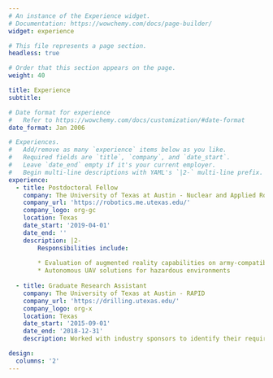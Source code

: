 ```yaml
---
# An instance of the Experience widget.
# Documentation: https://wowchemy.com/docs/page-builder/
widget: experience

# This file represents a page section.
headless: true

# Order that this section appears on the page.
weight: 40

title: Experience
subtitle:

# Date format for experience
#   Refer to https://wowchemy.com/docs/customization/#date-format
date_format: Jan 2006

# Experiences.
#   Add/remove as many `experience` items below as you like.
#   Required fields are `title`, `company`, and `date_start`.
#   Leave `date_end` empty if it's your current employer.
#   Begin multi-line descriptions with YAML's `|2-` multi-line prefix.
experience:
  - title: Postdoctoral Fellow
    company: The University of Texas at Austin - Nuclear and Applied Robotics Group
    company_url: 'https://robotics.me.utexas.edu/'
    company_logo: org-gc
    location: Texas
    date_start: '2019-04-01'
    date_end: ''
    description: |2-
        Responsibilities include:
        
        * Evaluation of augmented reality capabilities on army-compatible experimental hardware
        * Autonomous UAV solutions for hazardous environments
        
  - title: Graduate Research Assistant
    company: The University of Texas at Austin - RAPID
    company_url: 'https://drilling.utexas.edu/'
    company_logo: org-x
    location: Texas
    date_start: '2015-09-01'
    date_end: '2018-12-31'
    description: Worked with industry sponsors to identify their requirements and built algorithms/software to increase the value they get out of drilling operations.

design:
  columns: '2'
---
```

